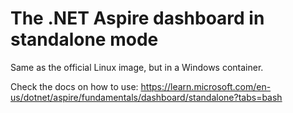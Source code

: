 # The .NET Aspire dashboard in standalone mode

Same as the official Linux image, but in a Windows container.

Check the docs on how to use: <https://learn.microsoft.com/en-us/dotnet/aspire/fundamentals/dashboard/standalone?tabs=bash>
